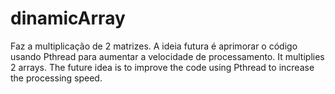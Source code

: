 # dinamicArray

Faz a multiplicação de 2 matrizes. A ideia futura é aprimorar o código usando Pthread para aumentar a velocidade de processamento.
It multiplies 2 arrays. The future idea is to improve the code using Pthread to increase the processing speed.
